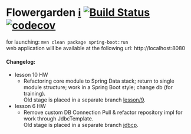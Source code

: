 # Flowergarden [:information_source:](https://github.com/Olezha/Flowergarden/wiki) [![Build Status](https://travis-ci.org/Olezha/Flowergarden.svg?branch=master)](https://travis-ci.org/Olezha/Flowergarden) [![codecov](https://codecov.io/gh/Olezha/Flowergarden/branch/master/graph/badge.svg)](https://codecov.io/gh/Olezha/Flowergarden)

for launching: `mvn clean package spring-boot:run`  
web application will be available at the following url: http://localhost:8080

#### Changelog:
- lesson 10 HW
    - Refactoring core module to Spring Data stack; return to single module structure; work in a Spring Boot style; change db (for training).  
    Old stage is placed in a separate branch [lesson/9](https://github.com/Olezha/Flowergarden/tree/lesson/9).
- lesson 6 HW
    - Remove custom DB Connection Pull & refactor repository impl for work through JdbcTemplate.  
    Old stage is placed in a separate branch [jdbcp](https://github.com/Olezha/Flowergarden/tree/jdbcp).
